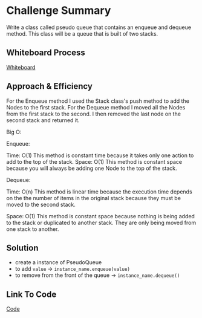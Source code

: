 # Challenge Summary

Write a class called pseudo queue that contains an enqueue and dequeue method. This class will be a queue that is built of two stacks.

## Whiteboard Process

[Whiteboard](./code-challenge-11-whiteboard.png)

## Approach & Efficiency
<!-- What approach did you take? Why? What is the Big O space/time for this approach? -->
For the Enqueue method I used the Stack class's push method to add the Nodes to the first stack. For the Dequeue method I moved all the Nodes from the first stack to the second. I then removed the last node on the second stack and returned it.

Big O:

Enqueue:

Time: O(1)
This method is constant time because it takes only one action to add to the top of the stack.
Space: O(1)
This method is constant space because you will always be adding one Node to the top of the stack.

Dequeue:

Time: O(n)
This method is linear time because the execution time depends on the the number of items in the original stack because they must be moved to the second stack.

Space: O(1)
This method is constant space because nothing is being added to the stack or duplicated to another stack. They are only being moved from one stack to another.

## Solution

- create a instance of PseudoQueue
- to add `value` -> `instance_name.enqueue(value)`
- to remove from the front of the queue -> `instance_name.dequeue()`

## Link To Code

[Code](https://github.com/colegibbs/data-structures-and-algorithms/blob/main/python/code_challenges/stack_queue_pseudo.py)

